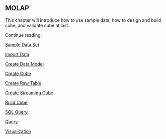 ## MOLAP

This chapter will introduce how to use sample data, how to design and build cube, and validate cube at last.

Continue reading:

[Sample Data Set](molap/dataset.en.md)

[Import Data](molap/import.en.md)

[Create Data Model](molap/datamodel.en.md)

[Create Cube](molap/create_cube.en.md)

[Create Raw Table](molap/create_rawtable.en.md)

[Create Streaming Cube](molap/streaming_cube.en.md)

[Build Cube](molap/build_cube.en.md)

[SQL Query](molap/query.en.md)

[Query](molap/web.en.md)

[Visualization](molap/visualization.en.md)